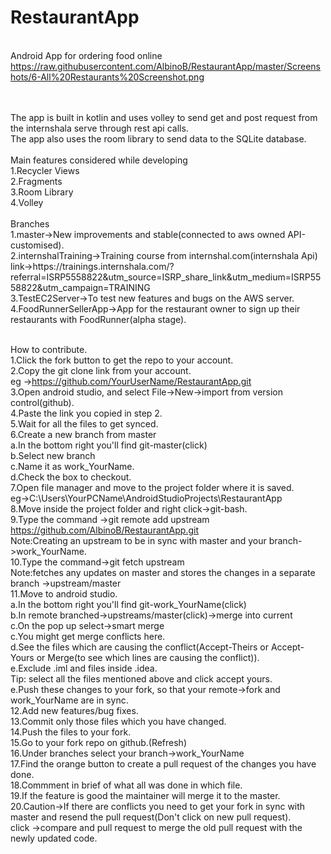 # RestaurantApp
<br/>Android App for ordering food online
<br/>
https://raw.githubusercontent.com/AlbinoB/RestaurantApp/master/Screenshots/6-All%20Restaurants%20Screenshot.png

<br/>
<br/>The app is built in kotlin and uses volley to send get and post request from the internshala serve through rest api calls.
<br/>The app also uses the room library to send data to the SQLite database.
<br/>
<br/>Main features considered while developing
<br/>1.Recycler Views
<br/>2.Fragments
<br/>3.Room Library
<br/>4.Volley
<br/>
<br/>Branches
<br/>1.master->New improvements and stable(connected to aws owned API-customised).
<br/>2.internshalTraining->Training course from internshal.com(internshala Api)
<br/>link->https://trainings.internshala.com/?referral=ISRP5558822&utm_source=ISRP_share_link&utm_medium=ISRP5558822&utm_campaign=TRAINING 
<br/>3.TestEC2Server->To test new features and bugs on the AWS server.
<br/>4.FoodRunnerSellerApp->App for the restaurant owner to sign up their restaurants with FoodRunner(alpha stage).

<br/>How to contribute.
<br/>1.Click the fork button to get the repo to your account.
<br/>2.Copy the git clone link from your account.
<br/>eg ->https://github.com/YourUserName/RestaurantApp.git
<br/>3.Open android studio, and select File->New->import from version control(github).
<br/>4.Paste the link you copied in step 2.
<br/>5.Wait for all the files to get synced.
<br/>6.Create a new branch from master
<br/>a.In the bottom right you'll find git-master(click)
<br/>b.Select new branch
<br/>c.Name it as work_YourName.
<br/>d.Check the box to checkout.
<br/>7.Open file manager and move to the project folder where it is saved.
<br/>eg->C:\Users\YourPCName\AndroidStudioProjects\RestaurantApp
<br/>8.Move inside the project folder and right click->git-bash.
<br/>9.Type the command ->git remote add upstream https://github.com/AlbinoB/RestaurantApp.git
<br/>Note:Creating an upstream to be in sync with master and your branch->work_YourName.
<br/>10.Type the command->git fetch upstream
<br/>Note:fetches any updates on master and stores the changes in a separate branch ->upstream/master
<br/>11.Move to android studio.
<br/>a.In the bottom right you'll find git-work_YourName(click)
<br/>b.In remote branched->upstreams/master(click)->merge into current
<br/>c.On the pop up select->smart merge
<br/>c.You might get merge conflicts here.
<br/>d.See the files which are causing the conflict(Accept-Theirs or Accept-Yours or Merge(to see which lines are causing the conflict)).
<br/>e.Exclude .iml and files inside .idea. 
<br/>Tip: select all the files mentioned above and click accept yours.
<br/>e.Push these changes to your fork, so that your remote->fork and work_YourName are in sync.
<br/>12.Add new features/bug fixes.
<br/>13.Commit only those files which you have changed.
<br/>14.Push the files to your fork.
<br/>15.Go to your fork repo on github.(Refresh)
<br/>16.Under branches select your branch->work_YourName
<br/>17.Find the orange button to create a pull request of the changes you have done.
<br/>18.Commment in brief of what all was done in which file.
<br/>19.If the feature is good the maintainer will merge it to the master.
<br/>20.Caution->If there are conflicts you need to get your fork in sync with master and resend the pull request(Don't click on new pull request).
<br/>click ->compare and pull request to merge the old pull request with the newly updated code.


